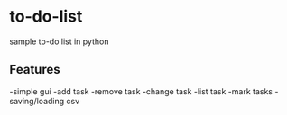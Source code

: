 # to-do-list
sample to-do list in python

## Features
-simple gui
-add task
-remove task
-change task
-list task
-mark tasks
-saving/loading csv
